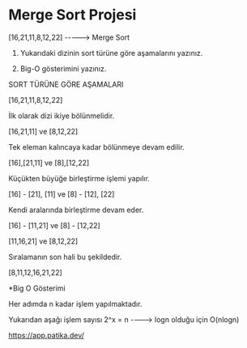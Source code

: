 # Merge Sort Projesi #

[16,21,11,8,12,22] -----> Merge Sort

1) Yukarıdaki dizinin sort türüne göre aşamalarını yazınız.

2) Big-O gösterimini yazınız.


SORT TÜRÜNE GÖRE AŞAMALARI

[16,21,11,8,12,22] 

İlk olarak dizi ikiye bölünmelidir.

[16,21,11] ve [8,12,22] 

Tek eleman kalıncaya kadar bölünmeye devam edilir.

[16],[21,11]  ve  [8],[12,22]

Küçükten büyüğe birleştirme işlemi yapılır.

[16] - [21], [11]  ve  [8] - [12], [22] 

Kendi aralarında birleştirme devam eder.

[16] - [11,21]  ve  [8] - [12,22]  

[11,16,21] ve [8,12,22] 

Sıralamanın son hali bu şekildedir.

[8,11,12,16,21,22] 

*Big O Gösterimi

Her adımda n kadar işlem yapılmaktadır. 

Yukarıdan aşağı işlem sayısı 2^x = n ----> logn olduğu için O(nlogn)

https://app.patika.dev/
